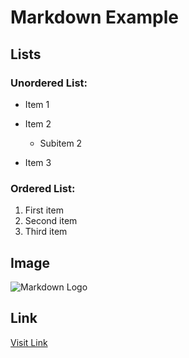 # Markdown Example

## Lists

### Unordered List:
- Item 1
- Item 2
  - Subitem 2

- Item 3

### Ordered List:
1. First item
2. Second item
3. Third item

## Image

![Markdown Logo]([https://upload.wikimedia.org/wikipedia/commons/4/48/Markdown-mark.svg](https://www.investopedia.com/terms/s/stockforstock.asp))

## Link

[Visit Link]([https://openai.com/](https://www.investopedia.com/terms/s/stockforstock.asp))
